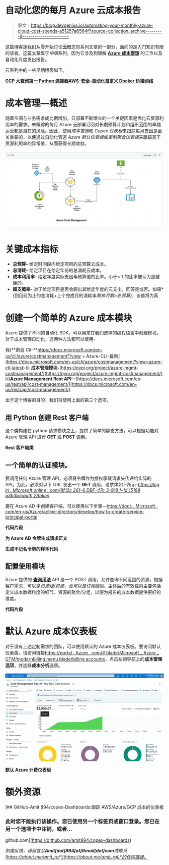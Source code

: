 # 自动化您的每月 Azure 云成本报告

> 原文：<https://blog.devgenius.io/automating-your-monthly-azure-cloud-cost-spends-a51257a6564f?source=collection_archive---------9----------------------->

这篇博客是我们从零开始讨论**云**概念的系列文章的一部分，面向的是入门知识有限的读者。这篇文章属于*中级*系列，因为它涉及到理解 [**Azure 成本管理**](https://docs.microsoft.com/en-us/azure/cost-management-billing/cost-management-billing-overview) 的工作以及自动化月度支出报告。

云系列中的一些早期博客如下。

[**GCP 大查询第一 Python 连接器**](/gcp-big-query-writing-my-first-python-connector-1140b022b88a)[**AWS-安全-自动化**](https://medium.com/r?url=https%3A%2F%2Fblog.devgenius.io%2Fcustom-docker-bridge-networks-how-to-run-containers-b8d40c51bab2)[**自定义 Docker 桥接网络**](/custom-docker-bridge-networks-how-to-run-containers-b8d40c51bab2)

# 成本管理—概述

随着空间与业务需求成比例增加，云部署不断增长的一个关键因素是优化云资源利用率的需求。未跟踪的每月 Azure 云部署订阅对长期预算计划和组织范围的卓越运营都是潜在的风险。因此，使用*成本警报*和 *Copex 仪表板*来跟踪每月支出是至关重要的，以便通过自动化管道 *Azure 默认仪表板*或*定制聚合仪表板*来跟踪基于资源利用率的异常值，从而获得长期收益。

![](img/eb3dfc8a1796a77cd00bf8a42b1b78be.png)

# 关键成本指标

*   **总预算-** 给定时间段内给定项目的总预算云成本。
*   **总消耗-** 给定项目在给定年份的总消耗云成本。
*   **成本利用率-** 给定年度实际支出与预算值的比率。小于< 1 的比率被认为是健康的。
*   **超支概率-** 对于给定项目是否会超出其给定年度的云支出，回答是或否。如果*(到目前为止的总消耗+上个完成月的消耗率*剩余月数>总预算)*，该值将为真

# 创建一个简单的 Azure 成本模块

Azure 提供了不同的自动化 SDK，可以用来在我们选择的编程语言中创建模块。对于成本管理自动化，这两种方法都可以使用-

我)**蔚蓝 Cli-**https://docs.microsoft.com/en-us/cli/azure/costmanagement?[view = Azure-CLI-最新](https://docs.microsoft.com/en-us/cli/azure/costmanagement?view=azure-cli-latest)
ii) **成本管理模块-**[https://pypi.org/project/azure-mgmt-costmanagement/](https://pypi.org/project/azure-mgmt-costmanagement/)
iii)**Azure Management Rest API—**[https://docs.microsoft.com/en-us/rest/api/cost-management/](https://docs.microsoft.com/en-us/rest/api/cost-management/)

出于这个博客的目的，我们将使用上面的第三个选项。

## 用 Python 创建 Rest 客户端

这个类构建在 python 请求模块之上，提供了简单的静态方法，可以根据功能对 Azure 管理 API 进行 **GET** 或 **POST** 调用。

**Rest 客户端类**

## 一个简单的认证模块。

要调用任何 Azure 管理 API，必须将令牌作为授权承载请求头传递给实际的 API。为此，必须对以下 URL 发出一个 **GET** 调用，请求体如下所示-[*https://log in . Microsoft online . com/8f12c 261–6 DBF-47c 3–918 f-1d 15198 a3b3b/oauth 2/token*](https://login.microsoftonline.com/8f12c261-6dbf-47c3-918f-1d15198a3b3b/oauth2/token)

要在 Azure AD 中创建客户端，可以使用以下步骤—[https://docs . Microsoft . com/en-us/Azure/active-directory/develop/how to-create-service-principal-portal](https://docs.microsoft.com/en-us/azure/active-directory/develop/howto-create-service-principal-portal)

**代码片段**

**为 Azure AD 令牌生成请求正文**

**生成不记名令牌的样本代码**

## 配置使用模块

Azure 提供的 [**查询用法**](https://docs.microsoft.com/en-us/rest/api/cost-management/query/usage) API 是一个 POST 调用，允许查询不同范围的资源，根据客户需求，可以是*资源组/资源，也可以是订阅级别*。主体后的有效载荷主要包括定义成本数据粒度的细节、资源的聚合/分组，以便为报告的成本数据提供更好的维度。

**代码片段**

# 默认 Azure 成本仪表板

对于没有上述定制需求的团队，可以使用默认的 Azure 成本仪表板。要访问默认仪表盘，请访问链接[https://portal . Azure . com/# blade/Microsoft _ Azure _ GTM/modernbilling menu blade/billing accounts](https://portal.azure.com/#blade/Microsoft_Azure_GTM/ModernBillingMenuBlade/BillingAccounts)，点击左侧导航上的**成本管理选项**，并选择**成本分析**选项。

![](img/bc1d0a8356d01ad344063559d4c45ab3.png)

**默认 Azure 计费仪表板**

# 额外资源

[](https://github.com/amit894/copex-dashboards) [## GitHub-Amit 894/copex-Dashboards:跟踪 AWS/Azure/GCP 成本的仪表板

### 此时您不能执行该操作。您已使用另一个标签页或窗口登录。您已在另一个选项卡中注销，或者…

github.com](https://github.com/amit894/copex-dashboards) 

*如需反馈，请留言至****Amit[dot]894[at]Gmail[dot]com****或联系*[*https://about.me/amit_raj*](https://about.me/amit_raj)*的任何链接。*